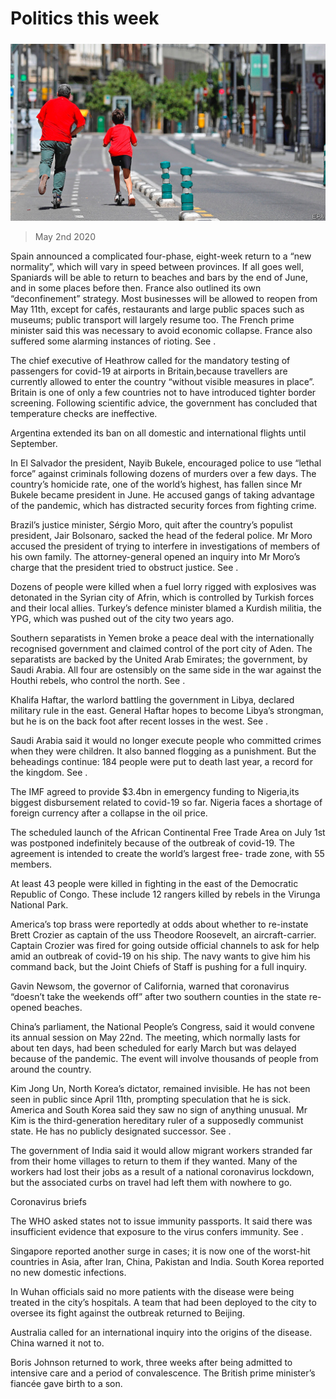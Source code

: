 ###### 

# Politics this week 

#####  

![image](images/20200502_WWP001.jpg) 

> May 2nd 2020 

Spain announced a complicated four-phase, eight-week return to a “new normality”, which will vary in speed between provinces. If all goes well, Spaniards will be able to return to beaches and bars by the end of June, and in some places before then. France also outlined its own “deconfinement” strategy. Most businesses will be allowed to reopen from May 11th, except for cafés, restaurants and large public spaces such as museums; public transport will largely resume too. The French prime minister said this was necessary to avoid economic collapse. France also suffered some alarming instances of rioting. See .

The chief executive of Heathrow called for the mandatory testing of passengers for covid-19 at airports in Britain,because travellers are currently allowed to enter the country “without visible measures in place”. Britain is one of only a few countries not to have introduced tighter border screening. Following scientific advice, the government has concluded that temperature checks are ineffective.


Argentina extended its ban on all domestic and international flights until September.

In El Salvador the president, Nayib Bukele, encouraged police to use “lethal force” against criminals following dozens of murders over a few days. The country’s homicide rate, one of the world’s highest, has fallen since Mr Bukele became president in June. He accused gangs of taking advantage of the pandemic, which has distracted security forces from fighting crime.

Brazil’s justice minister, Sérgio Moro, quit after the country’s populist president, Jair Bolsonaro, sacked the head of the federal police. Mr Moro accused the president of trying to interfere in investigations of members of his own family. The attorney-general opened an inquiry into Mr Moro’s charge that the president tried to obstruct justice. See .

Dozens of people were killed when a fuel lorry rigged with explosives was detonated in the Syrian city of Afrin, which is controlled by Turkish forces and their local allies. Turkey’s defence minister blamed a Kurdish militia, the YPG, which was pushed out of the city two years ago.

Southern separatists in Yemen broke a peace deal with the internationally recognised government and claimed control of the port city of Aden. The separatists are backed by the United Arab Emirates; the government, by Saudi Arabia. All four are ostensibly on the same side in the war against the Houthi rebels, who control the north. See .

Khalifa Haftar, the warlord battling the government in Libya, declared military rule in the east. General Haftar hopes to become Libya’s strongman, but he is on the back foot after recent losses in the west. See .

Saudi Arabia said it would no longer execute people who committed crimes when they were children. It also banned flogging as a punishment. But the beheadings continue: 184 people were put to death last year, a record for the kingdom. See .

The IMF agreed to provide $3.4bn in emergency funding to Nigeria,its biggest disbursement related to covid-19 so far. Nigeria faces a shortage of foreign currency after a collapse in the oil price.

The scheduled launch of the African Continental Free Trade Area on July 1st was postponed indefinitely because of the outbreak of covid-19. The agreement is intended to create the world’s largest free- trade zone, with 55 members.

At least 43 people were killed in fighting in the east of the Democratic Republic of Congo. These include 12 rangers killed by rebels in the Virunga National Park.

America’s top brass were reportedly at odds about whether to re-instate Brett Crozier as captain of the  uss Theodore Roosevelt, an aircraft-carrier. Captain Crozier was fired for going outside official channels to ask for help amid an outbreak of covid-19 on his ship. The navy wants to give him his command back, but the Joint Chiefs of Staff is pushing for a full inquiry.

Gavin Newsom, the governor of California, warned that coronavirus “doesn’t take the weekends off” after two southern counties in the state re-opened beaches.

China’s parliament, the National People’s Congress, said it would convene its annual session on May 22nd. The meeting, which normally lasts for about ten days, had been scheduled for early March but was delayed because of the pandemic. The event will involve thousands of people from around the country.

Kim Jong Un, North Korea’s dictator, remained invisible. He has not been seen in public since April 11th, prompting speculation that he is sick. America and South Korea said they saw no sign of anything unusual. Mr Kim is the third-generation hereditary ruler of a supposedly communist state. He has no publicly designated successor. See .

The government of India said it would allow migrant workers stranded far from their home villages to return to them if they wanted. Many of the workers had lost their jobs as a result of a national coronavirus lockdown, but the associated curbs on travel had left them with nowhere to go.

Coronavirus briefs


The WHO asked states not to issue immunity passports. It said there was insufficient evidence that exposure to the virus confers immunity. See .

Singapore reported another surge in cases; it is now one of the worst-hit countries in Asia, after Iran, China, Pakistan and India. South Korea reported no new domestic infections.

In Wuhan officials said no more patients with the disease were being treated in the city’s hospitals. A team that had been deployed to the city to oversee its fight against the outbreak returned to Beijing.

Australia called for an international inquiry into the origins of the disease. China warned it not to.

Boris Johnson returned to work, three weeks after being admitted to intensive care and a period of convalescence. The British prime minister’s fiancée gave birth to a son.

